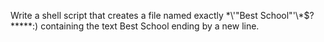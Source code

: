 Write a shell script that creates a file named exactly \*\\'"Best School"\'\\*$\?\*\*\*\*\*:) containing the text Best School ending by a new line.



